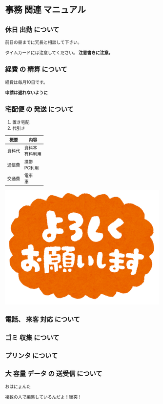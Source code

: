 # 事務 関連 マニュアル 
## 休日 出勤 について 
前日の昼までに冗長と相談して下さい。

タイムカードには注意してください。
**注意書きに注意。**
## 経費 の 精算 について 
経費は毎月10日です。

**申請は遅れないように**

## 宅配便 の 発送 について 
1. 置き宅配
1. 代引き

|概要|内容
|--|--
|資料代|資料本<br>有料利用
|通信費|携帯<br>PC利用
|交通費|電車<br>車

![以上よろしくね！](img/R.png)




## 電話、 来客 対応 について 
## ゴミ 収集 について
## プリンタ について 
## 大 容量 データ の 送受信 について 

おはにょんた

複数の人で編集しているんだよ！衝突！